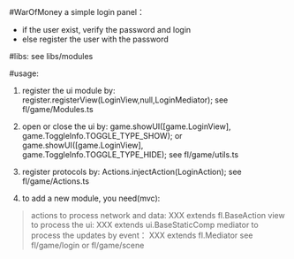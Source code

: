 #WarOfMoney
a simple login panel：
- if the user exist, verify the password and login
- else register the user with the password

#libs:
see libs/modules

#usage:
1. register the ui module by: register.registerView(LoginView,null,LoginMediator);
see fl/game/Modules.ts

2. open or close the ui by:
game.showUI([game.LoginView], game.ToggleInfo.TOGGLE_TYPE_SHOW); or game.showUI([game.LoginView], game.ToggleInfo.TOGGLE_TYPE_HIDE);
see fl/game/utils.ts

3. register protocols by: Actions.injectAction(LoginAction);
see fl/game/Actions.ts

4. to add a new module, you need(mvc):
> actions to process network and data: XXX extends fl.BaseAction
> view to process the ui: XXX extends ui.BaseStaticComp
> mediator to process the updates by event： XXX extends fl.Mediator
see fl/game/login or fl/game/scene

